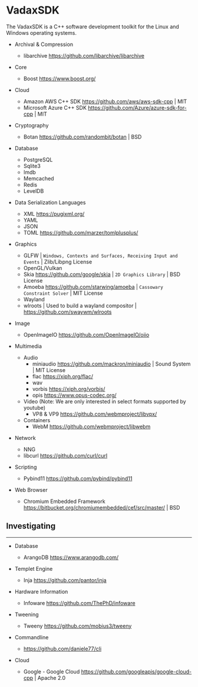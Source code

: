 # VadaxSDK
The VadaxSDK is a C++ software development toolkit for the Linux and Windows operating systems. 

- Archival & Compression
  - libarchive https://github.com/libarchive/libarchive

- Core
  - Boost https://www.boost.org/

- Cloud
  - Amazon AWS C++ SDK https://github.com/aws/aws-sdk-cpp | MIT
  - Microsoft Azure C++ SDK https://github.com/Azure/azure-sdk-for-cpp | MIT

- Cryptography
  - Botan https://github.com/randombit/botan | BSD
  
- Database
  - PostgreSQL
  - Sqlite3
  - lmdb
  - Memcached
  - Redis
  - LevelDB

- Data Serialization Languages
  - XML https://pugixml.org/
  - YAML
  - JSON
  - TOML https://github.com/marzer/tomlplusplus/

- Graphics
  - GLFW | ```Windows, Contexts and Surfaces, Receiving Input and Events``` | Zlib/Libpng License
  - OpenGL/Vulkan
  - Skia https://github.com/google/skia | ```2D Graphics Library``` | BSD License
  - Amoeba https://github.com/starwing/amoeba | ```Cassowary Constraint Solver``` | MIT License
  - Wayland
  - wlroots | Used to build a wayland compositor | https://github.com/swaywm/wlroots

- Image
  - OpenImageIO https://github.com/OpenImageIO/oiio

- Multimedia 
  - Audio
    - miniaudio https://github.com/mackron/miniaudio | Sound System | MIT License
    - flac https://xiph.org/flac/
    - wav
    - vorbis https://xiph.org/vorbis/
    - opis https://www.opus-codec.org/
  - Video (Note: We are only interested in select formats supported by youtube)
    - VP8 & VP9 https://github.com/webmproject/libvpx/
  - Containers
    - WebM https://github.com/webmproject/libwebm

- Network
  - NNG 
  - libcurl https://github.com/curl/curl

- Scripting
  - Pybind11 https://github.com/pybind/pybind11

- Web Browser
  - Chromium Embedded Framework https://bitbucket.org/chromiumembedded/cef/src/master/ | BSD

## Investigating
-----

- Database
  - ArangoDB https://www.arangodb.com/

- Templet Engine
  - Inja https://github.com/pantor/inja

- Hardware Information
  - Infoware https://github.com/ThePhD/infoware

- Tweening
  - Tweeny https://github.com/mobius3/tweeny

- Commandline
  - https://github.com/daniele77/cli 

- Cloud
  - Google   - Google Cloud https://github.com/googleapis/google-cloud-cpp | Apache 2.0

